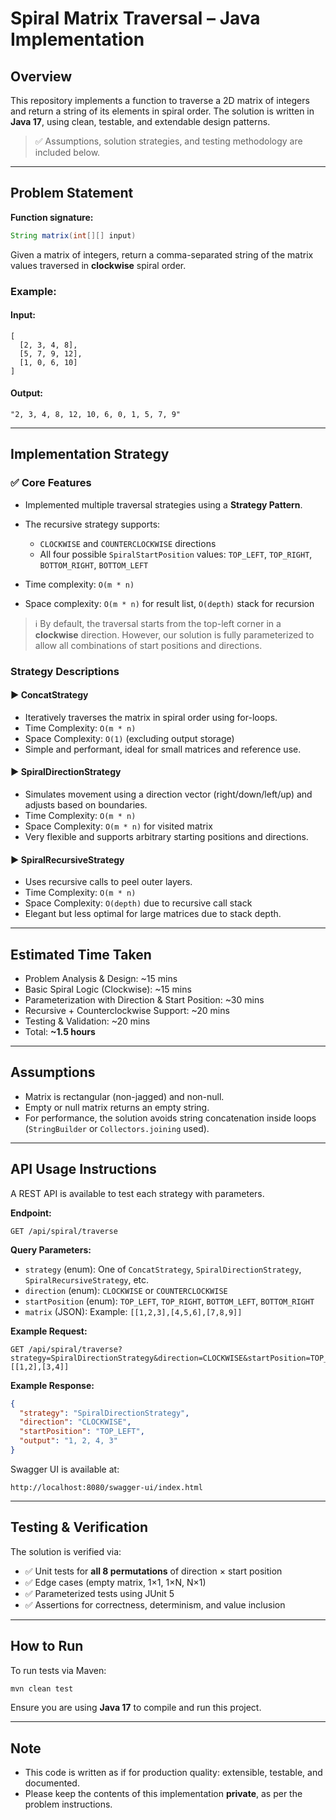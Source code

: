 # Spiral Matrix Traversal – Java Implementation

## Overview

This repository implements a function to traverse a 2D matrix of integers and return a string of its elements in spiral order. The solution is written in **Java 17**, using clean, testable, and extendable design patterns.

> ✅ Assumptions, solution strategies, and testing methodology are included below.

---

## Problem Statement

**Function signature:**

```java
String matrix(int[][] input)
```

Given a matrix of integers, return a comma-separated string of the matrix values traversed in **clockwise** spiral order.

### Example:

#### Input:

```
[
  [2, 3, 4, 8],
  [5, 7, 9, 12],
  [1, 0, 6, 10]
]
```

#### Output:

```
"2, 3, 4, 8, 12, 10, 6, 0, 1, 5, 7, 9"
```

---

## Implementation Strategy

### ✅ Core Features

* Implemented multiple traversal strategies using a **Strategy Pattern**.
* The recursive strategy supports:

    * `CLOCKWISE` and `COUNTERCLOCKWISE` directions
    * All four possible `SpiralStartPosition` values: `TOP_LEFT`, `TOP_RIGHT`, `BOTTOM_RIGHT`, `BOTTOM_LEFT`
* Time complexity: `O(m * n)`
* Space complexity: `O(m * n)` for result list, `O(depth)` stack for recursion

> ℹ️ By default, the traversal starts from the top-left corner in a **clockwise** direction. However, our solution is fully parameterized to allow all combinations of start positions and directions.

### Strategy Descriptions

#### ▶ ConcatStrategy

* Iteratively traverses the matrix in spiral order using for-loops.
* Time Complexity: `O(m * n)`
* Space Complexity: `O(1)` (excluding output storage)
* Simple and performant, ideal for small matrices and reference use.

#### ▶ SpiralDirectionStrategy

* Simulates movement using a direction vector (right/down/left/up) and adjusts based on boundaries.
* Time Complexity: `O(m * n)`
* Space Complexity: `O(m * n)` for visited matrix
* Very flexible and supports arbitrary starting positions and directions.

#### ▶ SpiralRecursiveStrategy

* Uses recursive calls to peel outer layers.
* Time Complexity: `O(m * n)`
* Space Complexity: `O(depth)` due to recursive call stack
* Elegant but less optimal for large matrices due to stack depth.

---

## Estimated Time Taken

* Problem Analysis & Design: \~15 mins
* Basic Spiral Logic (Clockwise): \~15 mins
* Parameterization with Direction & Start Position: \~30 mins
* Recursive + Counterclockwise Support: \~20 mins
* Testing & Validation: \~20 mins
* Total: **\~1.5 hours**

---

## Assumptions

* Matrix is rectangular (non-jagged) and non-null.
* Empty or null matrix returns an empty string.
* For performance, the solution avoids string concatenation inside loops (`StringBuilder` or `Collectors.joining` used).

---

## API Usage Instructions

A REST API is available to test each strategy with parameters.

**Endpoint:**

```
GET /api/spiral/traverse
```

**Query Parameters:**

* `strategy` (enum): One of `ConcatStrategy`, `SpiralDirectionStrategy`, `SpiralRecursiveStrategy`, etc.
* `direction` (enum): `CLOCKWISE` or `COUNTERCLOCKWISE`
* `startPosition` (enum): `TOP_LEFT`, `TOP_RIGHT`, `BOTTOM_LEFT`, `BOTTOM_RIGHT`
* `matrix` (JSON): Example: `[[1,2,3],[4,5,6],[7,8,9]]`

**Example Request:**

```
GET /api/spiral/traverse?strategy=SpiralDirectionStrategy&direction=CLOCKWISE&startPosition=TOP_LEFT&matrix=[[1,2],[3,4]]
```

**Example Response:**

```json
{
  "strategy": "SpiralDirectionStrategy",
  "direction": "CLOCKWISE",
  "startPosition": "TOP_LEFT",
  "output": "1, 2, 4, 3"
}
```

Swagger UI is available at:

```
http://localhost:8080/swagger-ui/index.html
```

---

## Testing & Verification

The solution is verified via:

* ✅ Unit tests for **all 8 permutations** of direction × start position
* ✅ Edge cases (empty matrix, 1×1, 1×N, N×1)
* ✅ Parameterized tests using JUnit 5
* ✅ Assertions for correctness, determinism, and value inclusion

---

## How to Run

To run tests via Maven:

```bash
mvn clean test
```

Ensure you are using **Java 17** to compile and run this project.

---

## Note

* This code is written as if for production quality: extensible, testable, and documented.
* Please keep the contents of this implementation **private**, as per the problem instructions.
